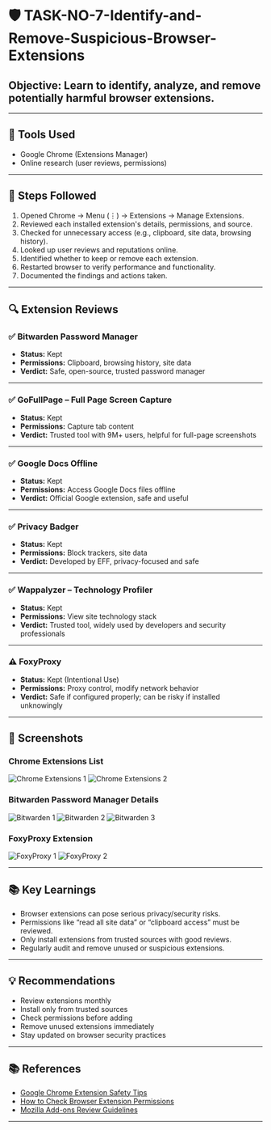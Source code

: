 # 🛡️ TASK-NO-7-Identify-and-Remove-Suspicious-Browser-Extensions


## **Objective:** Learn to identify, analyze, and remove potentially harmful browser extensions.

---

## 🔧 Tools Used
- Google Chrome (Extensions Manager)
- Online research (user reviews, permissions)

---

## 📝 Steps Followed

1. Opened Chrome → Menu (⋮) → Extensions → Manage Extensions.
2. Reviewed each installed extension's details, permissions, and source.
3. Checked for unnecessary access (e.g., clipboard, site data, browsing history).
4. Looked up user reviews and reputations online.
5. Identified whether to keep or remove each extension.
6. Restarted browser to verify performance and functionality.
7. Documented the findings and actions taken.

---

## 🔍 Extension Reviews

### ✅ Bitwarden Password Manager
- **Status:** Kept  
- **Permissions:** Clipboard, browsing history, site data  
- **Verdict:** Safe, open-source, trusted password manager  

---

### ✅ GoFullPage – Full Page Screen Capture
- **Status:** Kept  
- **Permissions:** Capture tab content  
- **Verdict:** Trusted tool with 9M+ users, helpful for full-page screenshots  

---

### ✅ Google Docs Offline
- **Status:** Kept  
- **Permissions:** Access Google Docs files offline  
- **Verdict:** Official Google extension, safe and useful  

---

### ✅ Privacy Badger
- **Status:** Kept  
- **Permissions:** Block trackers, site data  
- **Verdict:** Developed by EFF, privacy-focused and safe  

---

### ✅ Wappalyzer – Technology Profiler
- **Status:** Kept  
- **Permissions:** View site technology stack  
- **Verdict:** Trusted tool, widely used by developers and security professionals  

---

### ⚠️ FoxyProxy
- **Status:** Kept (Intentional Use)  
- **Permissions:** Proxy control, modify network behavior  
- **Verdict:** Safe if configured properly; can be risky if installed unknowingly  

---

## 📸 Screenshots

### Chrome Extensions List
![Chrome Extensions 1](https://github.com/Rushikesh38-bit/TASK-NO-7-Identify-and-Remove-Suspicious-Browser-Extensions/blob/main/1_Chrome%20Extensions.png)
![Chrome Extensions 2](https://github.com/Rushikesh38-bit/TASK-NO-7-Identify-and-Remove-Suspicious-Browser-Extensions/blob/main/2_Chrome%20Extensions.png)

### Bitwarden Password Manager Details
![Bitwarden 1](https://github.com/Rushikesh38-bit/TASK-NO-7-Identify-and-Remove-Suspicious-Browser-Extensions/blob/main/3_Bitwarden%20Password%20Manager.png)
![Bitwarden 2](https://github.com/Rushikesh38-bit/TASK-NO-7-Identify-and-Remove-Suspicious-Browser-Extensions/blob/main/4_Bitwarden%20Password%20Manager.png)
![Bitwarden 3](https://github.com/Rushikesh38-bit/TASK-NO-7-Identify-and-Remove-Suspicious-Browser-Extensions/blob/main/5_Bitwarden%20Password%20Manager.png)

### FoxyProxy Extension
![FoxyProxy 1](https://github.com/Rushikesh38-bit/TASK-NO-7-Identify-and-Remove-Suspicious-Browser-Extensions/blob/main/6_FoxyProxy.png)
![FoxyProxy 2](https://github.com/Rushikesh38-bit/TASK-NO-7-Identify-and-Remove-Suspicious-Browser-Extensions/blob/main/7_FoxyProxy.png)

---

## 📚 Key Learnings

- Browser extensions can pose serious privacy/security risks.
- Permissions like “read all site data” or “clipboard access” must be reviewed.
- Only install extensions from trusted sources with good reviews.
- Regularly audit and remove unused or suspicious extensions.

---

## 💡 Recommendations

* Review extensions monthly
* Install only from trusted sources
* Check permissions before adding
* Remove unused extensions immediately
* Stay updated on browser security practices

---

## 📚 References

* [Google Chrome Extension Safety Tips](https://support.google.com/chrome_webstore/answer/2664769)
* [How to Check Browser Extension Permissions](https://developer.chrome.com/docs/extensions/mv3/permissions/)
* [Mozilla Add-ons Review Guidelines](https://extensionworkshop.com/documentation/publish/add-on-review-process/)

---
